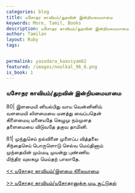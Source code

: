 ```yaml
---  
categories: blog  
title: யசோதர காவியம்/துறவின் இன்றியமையாமை
keywords: More, Tamil, Books  
description: யசோதர காவியம்/துறவின் இன்றியமையாமை
author: Tamilan  
layout: Ruby  
tags:     


permalink: yasodara_kaaviyam62  
featured: /images/noolkal_96_6.png  
is_book: 1
---  
```



### யசோதர காவியம்/துறவின் இன்றியமையாமை

80| இளமையி னியல்பிது வாய வென்னினிவ்  
வளமையி லிளமையை மனத்து வைப்பதென்  
கிளைமையு மனையதே கெழுமு நம்முளத  
தளைமையை விடுவதே தகுவ தாமினி.

81| முந்துசெய் நல்வினை முளைப்ப வித்தலை  
சிந்தைசெய் பொருளொடு செல்வ மெய்தினாம்  
முந்தையின் மும்மடி முயன்று புண்ணிய  
மிந்திர வுலகமு மெய்தற் பாலாதே.

[<< யசோதர காவியம்/இளமை நிலையாமை](yasodara_kaaviyam61)  
  
[>> யசோதர காவியம்/யசோதரனுக்கு முடி சூட்டுதல்](yasodara_kaaviyam63)


